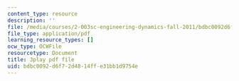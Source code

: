 ```yaml
---
content_type: resource
description: ''
file: /media/courses/2-003sc-engineering-dynamics-fall-2011/bdbc0092d6f72d4814ffe31bb1d9754e_mB_rrEN_Ltc.pdf
file_type: application/pdf
learning_resource_types: []
ocw_type: OCWFile
resourcetype: Document
title: 3play pdf file
uid: bdbc0092-d6f7-2d48-14ff-e31bb1d9754e
---
```

